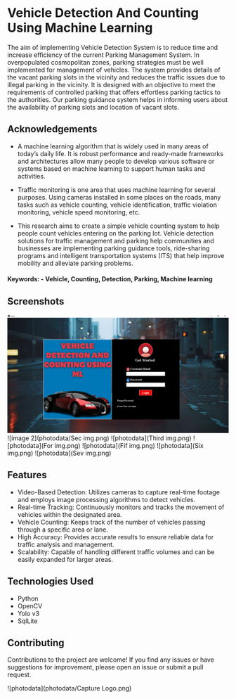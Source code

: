 # Vehicle Detection And Counting Using Machine Learning

The aim of implementing Vehicle Detection System is to reduce time and increase efficiency of the current Parking Management System. In overpopulated cosmopolitan zones, parking strategies must be well implemented for management of vehicles. The system provides details of the vacant
parking slots in the vicinity and reduces the traffic issues due to illegal parking in the vicinity. It
is designed with an objective to meet the requirements of controlled parking that offers effortless
parking tactics to the authorities. Our parking guidance system helps in informing users about the
availability of parking slots and location of vacant slots. 


## Acknowledgements

 - A machine learning algorithm that is widely used in many areas of today’s daily life. It is robust performance and ready-made frameworks and architectures allow many people to develop various software or systems based on machine learning to support human tasks and activities.

 -  Traffic monitoring is one area that uses machine learning for several purposes. Using cameras installed in some places on the roads, many tasks such as vehicle counting, vehicle identification, traffic violation monitoring, vehicle speed monitoring, etc.
 - This research aims to create a simple vehicle counting system to help people count vehicles entering on the parking lot. Vehicle detection solutions for traffic management and parking help communities and businesses are implementing parking guidance tools, ride-sharing programs and intelligent transportation systems (ITS) that help improve mobility and alleviate parking problems.

 #### Keywords: - Vehicle, Counting, Detection, Parking, Machine learning


## Screenshots

![Screenshot 1](photodata/1.png)
![image 2](photodata/Sec img.png)
![photodata](Third img.png)
![photodata](For img.png)
![photodata](Fif img.png)
![photodata](Six img.png)
![photodata](Sev img.png)


## Features

- Video-Based Detection: Utilizes cameras to capture real-time footage and employs image processing algorithms to detect vehicles.
- Real-time Tracking: Continuously monitors and tracks the movement of vehicles within the designated area.
- Vehicle Counting: Keeps track of the number of vehicles passing through a specific area or lane.
- High Accuracy: Provides accurate results to ensure reliable data for traffic analysis and management.
- Scalability: Capable of handling different traffic volumes and can be easily expanded for larger areas.



## Technologies Used
- Python
- OpenCV
- Yolo v3
- SqlLite

## Contributing

Contributions to the project are welcome! If you find any issues or have suggestions for improvement, please open an issue or submit a pull request.


![photodata](photodata/Capture Logo.png)

